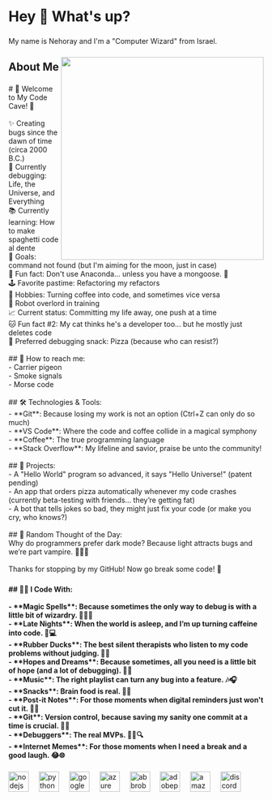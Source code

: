 <h1 align="left">Hey 👋 What's up?</h1>

###

<p align="left">My name is Nehoray and I'm a "Computer Wizard" from Israel.</p>

###

<img align="right" height="400" src="ADD_GIF_URL_HERE_POST"  />

###

<h2 align="left">About Me</h2>

###

<p align="left">
  # 👾 Welcome to My Code Cave! 👾<br><br>
  ✨ Creating bugs since the dawn of time (circa 2000 B.C.)<br>
  🔧 Currently debugging: Life, the Universe, and Everything<br>
  📚 Currently learning: How to make spaghetti code al dente<br>
  🎯 Goals: command not found (but I'm aiming for the moon, just in case)<br>
  🎲 Fun fact: Don't use Anaconda... unless you have a mongoose. 🐍<br>
  🕹️ Favorite pastime: Refactoring my refactors<br>
  🎨 Hobbies: Turning coffee into code, and sometimes vice versa<br>
  🤖 Robot overlord in training<br>
  📈 Current status: Committing my life away, one push at a time<br>
  🐱 Fun fact #2: My cat thinks he's a developer too... but he mostly just deletes code<br>
  🍕 Preferred debugging snack: Pizza (because who can resist?)<br><br>
  ## 💬 How to reach me:<br>
  - Carrier pigeon<br>
  - Smoke signals<br>
  - Morse code<br><br>
  ## 🛠️ Technologies & Tools:<br>
  - **Git**: Because losing my work is not an option (Ctrl+Z can only do so much)<br>
  - **VS Code**: Where the code and coffee collide in a magical symphony<br>
  - **Coffee**: The true programming language<br>
  - **Stack Overflow**: My lifeline and savior, praise be unto the community!<br><br>
  ## 🚀 Projects:<br>
  - A "Hello World" program so advanced, it says "Hello Universe!" (patent pending)<br>
  - An app that orders pizza automatically whenever my code crashes (currently beta-testing with friends... they’re getting fat)<br>
  - A bot that tells jokes so bad, they might just fix your code (or make you cry, who knows?)<br><br>
  ## 🤖 Random Thought of the Day:<br>
  Why do programmers prefer dark mode? Because light attracts bugs and we’re part vampire. 🧛‍♂️🌚<br><br>
  Thanks for stopping by my GitHub! Now go break some code! 🐛
</p>

###

<h4 align="left">
  ## 🧙‍♂️ I Code With:<br><br>
  - **Magic Spells**: Because sometimes the only way to debug is with a little bit of wizardry. 🧙‍♂️✨<br>
  - **Late Nights**: When the world is asleep, and I’m up turning caffeine into code. 🌙💻<br>
  - **Rubber Ducks**: The best silent therapists who listen to my code problems without judging. 🦆💬<br>
  - **Hopes and Dreams**: Because sometimes, all you need is a little bit of hope (and a lot of debugging). 💫🔧<br>
  - **Music**: The right playlist can turn any bug into a feature. 🎶🎧<br>
  - **Snacks**: Brain food is real. 🍫🍪<br>
  - **Post-it Notes**: For those moments when digital reminders just won't cut it. 📝🌈<br>
  - **Git**: Version control, because saving my sanity one commit at a time is crucial. 🌳😂<br>
  - **Debuggers**: The real MVPs. 🕵️‍♂️🔍<br>
  - **Internet Memes**: For those moments when I need a break and a good laugh. 😂🌐
</h4>

###


<div align="left">
  <img src="https://cdn.jsdelivr.net/gh/devicons/devicon/icons/nodejs/nodejs-original.svg" height="40" alt="nodejs logo"  />
  <img width="12" />
  <img src="https://cdn.jsdelivr.net/gh/devicons/devicon/icons/python/python-original.svg" height="40" alt="python logo"  />
  <img width="12" />
  <img src="https://skillicons.dev/icons?i=gcp" height="40" alt="googlecloud logo"  />
  <img width="12" />
  <img src="https://skillicons.dev/icons?i=azure" height="40" alt="azure logo"  />
  <img width="12" />
  <img src="https://skillicons.dev/icons?i=bots" height="40" alt="abbrobotstudio logo"  />
  <img width="12" />
  <img src="https://skillicons.dev/icons?i=ps" height="40" alt="adobephotoshop logo"  />
  <img width="12" />
  <img src="https://skillicons.dev/icons?i=aws" height="40" alt="amazonwebservices logo"  />
  <img width="12" />
  <img src="https://skillicons.dev/icons?i=discord" height="40" alt="discord logo"  />
</div>

###
